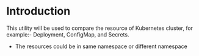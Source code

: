 # Introduction

This utility will be used to compare the resource of Kubernetes cluster, for example:- Deployment, ConfigMap, and Secrets.

- The resources could be in same namespace or different namespace
